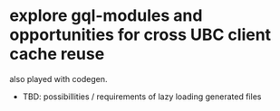 # explore gql-modules and opportunities for cross UBC client cache reuse
also played with codegen.
- TBD: possibillities / requirements of lazy loading generated files
